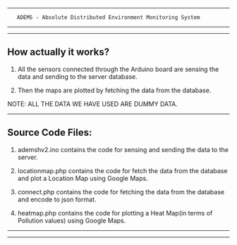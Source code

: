 --------------------------------------------------------------------------------------------------
       ADEMS - Absolute Distributed Environment Monitoring System
--------------------------------------------------------------------------------------------------

-----
How actually it works?
-----

1) All the sensors connected through the Arduino board are sensing the data and sending to the server database.

2) Then the maps are plotted by fetching the data from the database.

NOTE: ALL THE DATA WE HAVE USED ARE DUMMY DATA.

-----
Source Code Files:
-----

1) ademshv2.ino contains the code for sensing and sending the data to the server.

2) locationmap.php contains the code for fetch the data from the database and plot a Location Map using Google Maps.

3) connect.php contains the code for fetching the data from the database and encode to json format.

2) heatmap.php contains the code for plotting a Heat Map(in terms of Pollution values) using Google Maps.


-----
-----
